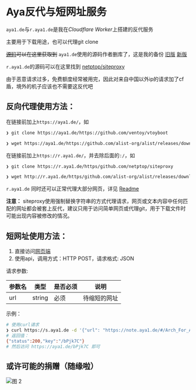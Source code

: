 # Aya反代与短网址服务

`aya1.de`与`r.aya1.de`是我在*Cloudflare Worker*上搭建的反代服务

主要用于下载用途，也可以代理git clone

~~[源码](https://gitlab.com/NickCao/experiments/-/blob/master/workers/r.js)可以在这里获取到~~ `aya1.de`使用的源码作者删库了，这是我的备份 [旧版](https://fars.ee/otFV/js) [新版](https://fars.ee/r9bO/js)

`r.aya1.de`的源码可以在这里找到 [netptop/siteproxy](https://github.com/netptop/siteproxy)

由于恶意请求过多，免费额度经常被用完，因此对来自中国以外ip的请求加了cf盾，境外的机子应该也不需要这反代吧

## 反向代理使用方法：

在链接前加上`https://aya1.de/`，如

```bash
❯ git clone https://aya1.de/https://github.com/ventoy/vtoyboot

❯ wget https://aya1.de/https://github.com/alist-org/alist/releases/download/v3.7.2/alist-linux-amd64.tar.gz
```

在链接前加上`https://r.aya1.de/`，并去除后面的`:/`，如

```bash
❯ git clone https://r.aya1.de/https/github.com/netptop/siteproxy

❯ wget http://r.aya1.de/https/github.com/alist-org/alist/releases/download/v3.7.2/alist-linux-amd64.tar.gz
```

`r.aya1.de` 同时还可以正常代理大部分网页，详见 [Readme](https://github.com/netptop/siteproxy/blob/master/README.md)

**注意：** siteproxy使用强制替换字符串的方式代理请求，网页或文本内容中任何匹配的网址都会被套上反代，建议只用于访问简单网页或代理git，用于下载文件时可能出现内容被修改的情况。

## 短网址使用方法：
1. 直接访问[网页端](https://s.aya1.de/)
2. 使用api，调用方式：HTTP POST，请求格式: JSON

请求参数:

| 参数名 | 类型   | 是否必须 | 说明         |
| ------ | ------ | -------- | ------------ |
| url    | string | 必须     | 待缩短的网址 |

示例：

```bash
# 使用curl请求
❯ curl https://s.aya1.de -d '{"url": "https://note.aya1.de/#/Arch_For_Aya"}'
# 返回值：
{"status":200,"key":"/bPjk7C"}
# 然后访问 https://aya1.de/bPjk7C 即可
```

## 或许可能的捐赠（随缘啦）
![图 2](/pic/qc.jpg)
